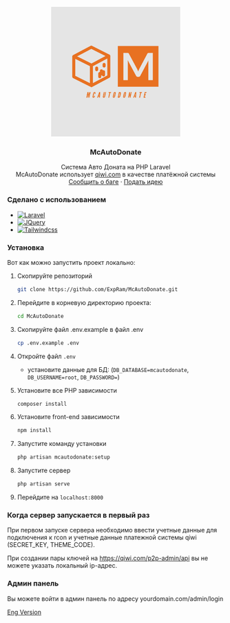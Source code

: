 <br />
<div align="center">
  <a href="https://github.com/ExpRam/McAutoDonate">
    <img src="images/logo.jpeg" alt="Logo" width="300" height="300">
  </a>

<h3 align="center">McAutoDonate</h3>

  <p align="center">
    Система Авто Доната на PHP Laravel
    <br />
    McAutoDonate использует <a href="https://qiwi.com/">qiwi.com</a> в качестве платёжной системы
    <br />
    <a href="https://github.com/ExpRam/McAutoDonate/issues">Сообщить о баге</a>
    ·
    <a href="https://github.com/ExpRam/McAutoDonate/pulls">Подать идею</a>
  </p>
</div>

### Сделано с использованием

* [![Laravel][Laravel.com]][Laravel-url]
* [![JQuery][JQuery.com]][JQuery-url]
* [![Tailwindcss][Tailwindcss.com]][Tailwindcss-url]

### Установка

Вот как можно запустить проект локально:
1. Скопируйте репозиторий
    ```sh
    git clone https://github.com/ExpRam/McAutoDonate.git
    ```

2. Перейдите в корневую директорию проекта:
    ```sh
    cd McAutoDonate
    ```

3. Скопируйте файл .env.example в файл .env
    ```sh
    cp .env.example .env
    ```

4. Откройте файл `.env`
    - установите данные для БД:
        (`DB_DATABASE=mcautodonate`, `DB_USERNAME=root`, `DB_PASSWORD=`)

5. Установите все PHP зависимости
    ```sh
    composer install
    ```
6. Установите front-end зависимости
    ```sh
    npm install
    ```

7. Запустите команду установки
    ```sh
    php artisan mcautodonate:setup
    ```
    
8. Запустите сервер
    ```sh
    php artisan serve
    ```  

9. Перейдите на `localhost:8000`

### Когда сервер запускается в первый раз

При первом запуске сервера необходимо ввести учетные данные для подключения к rcon и учетные данные платежной системы qiwi (SECRET_KEY, THEME_CODE).

При создании пары ключей на https://qiwi.com/p2p-admin/api вы не можете указать локальный ip-адрес.

### Админ панель

Вы можете войти в админ панель по адресу yourdomain.com/admin/login

<a href="https://github.com/ExpRam/McAutoDonate/blob/main/README.md">Eng Version</a>

[Tailwindcss.com]: https://img.shields.io/badge/Tailwindcss-0b1120?style=for-the-badge&logo=tailwindcss&logoColor=white
[Tailwindcss-url]: https://tailwindcss.com
[Laravel.com]: https://img.shields.io/badge/Laravel-FF2D20?style=for-the-badge&logo=laravel&logoColor=white
[Laravel-url]: https://laravel.com
[JQuery.com]: https://img.shields.io/badge/jQuery-0769AD?style=for-the-badge&logo=jquery&logoColor=white
[JQuery-url]: https://jquery.com 
